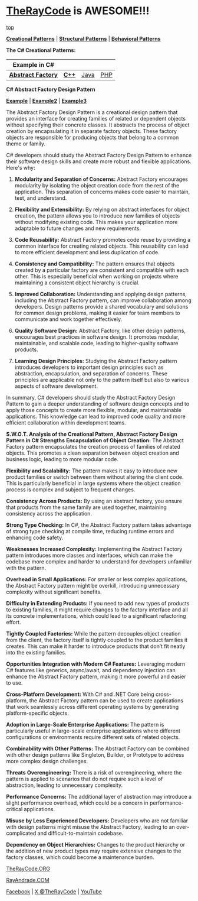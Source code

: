 # [TheRayCode](../../../README.md) is AWESOME!!!

[top](../README.md)

**[Creational Patterns](../README.md)** | **[Structural Patterns](../../Structural/README.md)** | **[Behavioral Patterns](../../Behavioral/README.md)**

**The C# Creational Patterns:**

|Example in C#|   |   |   |
|---|---|---|---|
| [**Abstract Factory**](README.md) | [**C++**](../../../CPP/Creational/AbstractFactory/README.md) | [Java](../../../Java/Creational/AbstractFactory/README.md) | [PHP](../../../PHP/Creational/AbstractFactory/README.md) |

**C# Abstract Factory Design Pattern**

[**Example**](Example/README.md) | [**Example2**](Example2/README.md) | [**Example3**](Example3/README.md)

The Abstract Factory Design Pattern is a creational design pattern that provides an interface for creating families of related or dependent objects without specifying their concrete classes. It abstracts the process of object creation by encapsulating it in separate factory objects. These factory objects are responsible for producing objects that belong to a common theme or family.

C# developers should study the Abstract Factory Design Pattern to enhance their software design skills and create more robust and flexible applications. Here's why:

1. **Modularity and Separation of Concerns:** Abstract Factory encourages modularity by isolating the object creation code from the rest of the application. This separation of concerns makes code easier to maintain, test, and understand.

2. **Flexibility and Extensibility:** By relying on abstract interfaces for object creation, the pattern allows you to introduce new families of objects without modifying existing code. This makes your application more adaptable to future changes and new requirements.

3. **Code Reusability:** Abstract Factory promotes code reuse by providing a common interface for creating related objects. This reusability can lead to more efficient development and less duplication of code.

4. **Consistency and Compatibility:** The pattern ensures that objects created by a particular factory are consistent and compatible with each other. This is especially beneficial when working on projects where maintaining a consistent object hierarchy is crucial.

5. **Improved Collaboration:** Understanding and applying design patterns, including the Abstract Factory pattern, can improve collaboration among developers. Design patterns provide a shared vocabulary and solutions for common design problems, making it easier for team members to communicate and work together effectively.

6. **Quality Software Design:** Abstract Factory, like other design patterns, encourages best practices in software design. It promotes modular, maintainable, and scalable code, leading to higher-quality software products.

7. **Learning Design Principles:** Studying the Abstract Factory pattern introduces developers to important design principles such as abstraction, encapsulation, and separation of concerns. These principles are applicable not only to the pattern itself but also to various aspects of software development.

In summary, C# developers should study the Abstract Factory Design Pattern to gain a deeper understanding of software design concepts and to apply those concepts to create more flexible, modular, and maintainable applications. This knowledge can lead to improved code quality and more efficient collaboration within development teams.

**S.W.O.T. Analysis of the Creational Pattern, Abstract Factory Design Pattern in C#
Strengths**
**Encapsulation of Object Creation:** The Abstract Factory pattern encapsulates the creation process of families of related objects. This promotes a clean separation between object creation and business logic, leading to more modular code.

**Flexibility and Scalability:** The pattern makes it easy to introduce new product families or switch between them without altering the client code. This is particularly beneficial in large systems where the object creation process is complex and subject to frequent changes.

**Consistency Across Products:** By using an abstract factory, you ensure that products from the same family are used together, maintaining consistency across the application.

**Strong Type Checking:** In C#, the Abstract Factory pattern takes advantage of strong type checking at compile time, reducing runtime errors and enhancing code safety.

**Weaknesses**
**Increased Complexity:** Implementing the Abstract Factory pattern introduces more classes and interfaces, which can make the codebase more complex and harder to understand for developers unfamiliar with the pattern.

**Overhead in Small Applications:** For smaller or less complex applications, the Abstract Factory pattern might be overkill, introducing unnecessary complexity without significant benefits.

**Difficulty in Extending Products:** If you need to add new types of products to existing families, it might require changes to the factory interface and all its concrete implementations, which could lead to a significant refactoring effort.

**Tightly Coupled Factories:** While the pattern decouples object creation from the client, the factory itself is tightly coupled to the product families it creates. This can make it harder to introduce products that don’t fit neatly into the existing families.

**Opportunities**
**Integration with Modern C# Features:** Leveraging modern C# features like generics, async/await, and dependency injection can enhance the Abstract Factory pattern, making it more powerful and easier to use.

**Cross-Platform Development:** With C# and .NET Core being cross-platform, the Abstract Factory pattern can be used to create applications that work seamlessly across different operating systems by generating platform-specific objects.

**Adoption in Large-Scale Enterprise Applications:** The pattern is particularly useful in large-scale enterprise applications where different configurations or environments require different sets of related objects.

**Combinability with Other Patterns:** The Abstract Factory can be combined with other design patterns like Singleton, Builder, or Prototype to address more complex design challenges.

**Threats**
**Overengineering:** There is a risk of overengineering, where the pattern is applied to scenarios that do not require such a level of abstraction, leading to unnecessary complexity.

**Performance Concerns:** The additional layer of abstraction may introduce a slight performance overhead, which could be a concern in performance-critical applications.

**Misuse by Less Experienced Developers:** Developers who are not familiar with design patterns might misuse the Abstract Factory, leading to an over-complicated and difficult-to-maintain codebase.

**Dependency on Object Hierarchies:** Changes to the product hierarchy or the addition of new product types may require extensive changes to the factory classes, which could become a maintenance burden.

[TheRayCode.ORG](https://www.TheRayCode.org)

[RayAndrade.COM](https://www.RayAndrade.com)

[Facebook](https://www.facebook.com/TheRayCode/) | [X @TheRayCode](https://www.x.com/TheRayCode/) | [YouTube](https://www.youtube.com/TheRayCode/)

